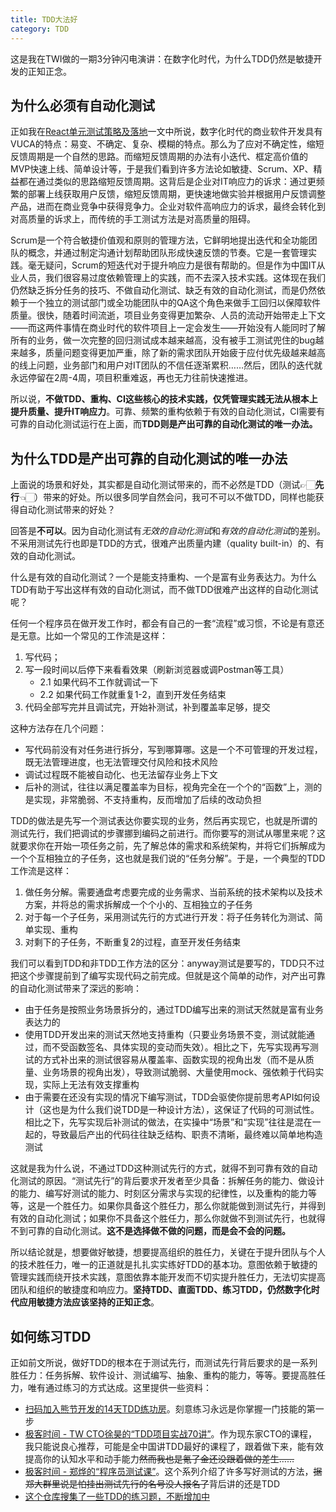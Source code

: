```yaml
---
title: TDD大法好
category: TDD
---
```


这是我在TWI做的一期3分钟闪电演讲：在数字化时代，为什么TDD仍然是敏捷开发的正知正念。

## 为什么必须有自动化测试

正如我在[React单元测试策略及落地](https://ethan.thoughtworkers.me/#/post/2018-07-13-react-unit-testing-strategy)一文中所说，数字化时代的商业软件开发具有VUCA的特点：易变、不确定、复杂、模糊的特点。那么为了应对不确定性，缩短反馈周期是一个自然的思路。而缩短反馈周期的办法有小迭代、框定高价值的MVP快速上线、简单设计等，于是我们看到许多方法论如敏捷、Scrum、XP、精益都在通过类似的思路缩短反馈周期。这背后是企业对IT响应力的诉求：通过更频繁的部署上线获取用户反馈，缩短反馈周期，更快速地做实验并根据用户反馈调整产品，进而在商业竞争中获得竞争力。企业对软件高响应力的诉求，最终会转化到对高质量的诉求上，而传统的手工测试方法是对高质量的阻碍。

Scrum是一个符合敏捷价值观和原则的管理方法，它鲜明地提出迭代和全功能团队的概念，并通过制定沟通计划帮助团队形成快速反馈的节奏。它是一套管理实践。毫无疑问，Scrum的短迭代对于提升响应力是很有帮助的。但是作为中国IT从业人员，我们很容易过度依赖管理上的实践，而不去深入技术实践。这体现在我们仍然缺乏拆分任务的技巧、不做自动化测试、缺乏有效的自动化测试，而是仍然依赖于一个独立的测试部门或全功能团队中的QA这个角色来做手工回归以保障软件质量。很快，随着时间流逝，项目业务变得更加繁杂、人员的流动开始带走上下文——而这两件事情在商业时代的软件项目上一定会发生——开始没有人能同时了解所有的业务，做一次完整的回归测试成本越来越高，没有被手工测试兜住的bug越来越多，质量问题变得更加严重，除了新的需求团队开始疲于应付优先级越来越高的线上问题，业务部门和用户对IT团队的不信任逐渐累积……然后，团队的迭代就永远停留在2周-4周，项目积重难返，再也无力往前快速推进。

所以说，**不做TDD、重构、CI这些核心的技术实践，仅凭管理实践无法从根本上提升质量、提升IT响应力**。可靠、频繁的重构依赖于有效的自动化测试，CI需要有可靠的自动化测试运行在上面，而**TDD则是产出可靠的自动化测试的唯一办法。**

## 为什么TDD是产出可靠的自动化测试的唯一办法

上面说的场景和好处，其实都是自动化测试带来的，而不必然是TDD（测试👉🏻**先行**👈🏻）带来的好处。所以很多同学自然会问，我可不可以不做TDD，同样也能获得自动化测试带来的好处？

回答是**不可以**。因为自动化测试有*无效的自动化测试*和*有效的自动化测试*的差别。不采用测试先行也即是TDD的方式，很难产出质量内建（quality built-in）的、有效的自动化测试。

什么是有效的自动化测试？一个是能支持重构、一个是富有业务表达力。为什么TDD有助于写出这样有效的自动化测试，而不做TDD很难产出这样的自动化测试呢？

任何一个程序员在做开发工作时，都会有自己的一套“流程”或习惯，不论是有意还是无意。比如一个常见的工作流是这样：

1. 写代码；
2. 写一段时间以后停下来看看效果（刷新浏览器或调Postman等工具）
   * 2.1 如果代码不工作就调试一下
   * 2.2 如果代码工作就重复1-2，直到开发任务结束
3. 代码全部写完并且调试完，开始补测试，补到覆盖率足够，提交

这种方法存在几个问题：

* 写代码前没有对任务进行拆分，写到哪算哪。这是一个不可管理的开发过程，既无法管理进度，也无法管理交付风险和技术风险
* 调试过程既不能被自动化、也无法留存业务上下文
* 后补的测试，往往以满足覆盖率为目标，视角完全在一个个的“函数”上，测的是实现，非常脆弱、不支持重构，反而增加了后续的改动负担

TDD的做法是先写一个测试表达你要实现的业务，然后再实现它，也就是所谓的测试先行，我们把调试的步骤挪到编码之前进行。而你要写的测试从哪里来呢？这就要求你在开始一项任务之前，先了解总体的需求和系统架构，并将它们拆解成为一个个互相独立的子任务，这也就是我们说的“任务分解”。于是，一个典型的TDD工作流是这样：

1. 做任务分解。需要通盘考虑要完成的业务需求、当前系统的技术架构以及技术方案，并将总的需求拆解成一个个小的、互相独立的子任务
2. 对于每一个子任务，采用测试先行的方式进行开发：将子任务转化为测试、简单实现、重构
3. 对剩下的子任务，不断重复2的过程，直至开发任务结束

我们可以看到TDD和非TDD工作方法的区分：anyway测试是要写的，TDD只不过把这个步骤提前到了编写实现代码之前完成。但就是这个简单的动作，对产出可靠的自动化测试带来了深远的影响：

* 由于任务是按照业务场景拆分的，通过TDD编写出来的测试天然就是富有业务表达力的
* 使用TDD开发出来的测试天然地支持重构（只要业务场景不变，测试就能通过，而不受函数签名、具体实现的变动而失效）。相比之下，先写实现再写测试的方式补出来的测试很容易从覆盖率、函数实现的视角出发（而不是从质量、业务场景的视角出发），导致测试脆弱、大量使用mock、强依赖于代码实现，实际上无法有效支撑重构
* 由于需要在还没有实现的情况下编写测试，TDD会驱使你提前思考API如何设计（这也是为什么我们说TDD是一种设计方法），这保证了代码的可测试性。相比之下，先写实现后补测试的做法，在实操中“场景”和“实现”往往是混在一起的，导致最后产出的代码往往缺乏结构、职责不清晰，最终难以简单地构造测试

这就是我为什么说，不通过TDD这种测试先行的方式，就得不到可靠有效的自动化测试的原因。“测试先行”的背后要求开发者至少具备：拆解任务的能力、做设计的能力、编写好测试的能力、时刻区分需求与实现的纪律性，以及重构的能力等等，这是一个胜任力。如果你具备这个胜任力，那么你就能做到测试先行，并得到有效的自动化测试；如果你不具备这个胜任力，那么你就做不到测试先行，也就得不到可靠的自动化测试。**这不是选择做不做的问题，而是会不会的问题。**

所以结论就是，想要做好敏捷，想要提高组织的胜任力，关键在于提升团队与个人的技术胜任力，唯一的正道就是扎扎实实练好TDD的基本功。意图依赖于敏捷的管理实践而绕开技术实践，意图依靠本能开发而不切实提升胜任力，无法切实提高团队和组织的敏捷度和响应力。**坚持TDD、直面TDD、练习TDD，仍然数字化时代应用敏捷方法应该坚持的正知正念**。

## 如何练习TDD

正如前文所说，做好TDD的根本在于测试先行，而测试先行背后要求的是一系列胜任力：任务拆解、软件设计、测试编写、抽象、重构的能力，等等。要提高胜任力，唯有通过练习的方式达成。这里提供一些资料：

* [扫码加入熊节开发的14天TDD练功房](https://user-images.githubusercontent.com/11895199/59976313-3af26100-95f5-11e9-8c93-2805d0b6e5ea.png)。刻意练习永远是你掌握一门技能的第一步
* [极客时间 - TW CTO徐昊的“TDD项目实战70讲”](https://time.geekbang.org/column/article/494207)。作为现东家CTO的课程，我只能说良心推荐，可能是全中国讲TDD最好的课程了，跟着做下来，能有效提高你的认知水平和动手能力~~然而我也是氪了金还没跟着做的差生……~~
* [极客时间 - 郑烨的“程序员测试课”](https://time.geekbang.org/column/article/404286)。这个系列介绍了许多写好测试的方法，~~据郑大群里说是怕挂出测试先行的名号没人报名了~~背后讲的还是TDD
* [这个仓库搜集了一些TDD的练习题，不断增加中](https://github.com/EthanLin-TWer/elegant-tdd)

